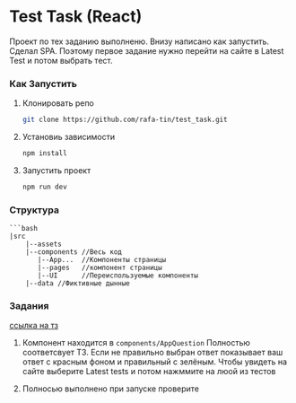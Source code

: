 # Test Task (React)

Проект по тех заданию выполненю. Внизу написано как запустить. Сделал SPA. Поэтому первое задание нужно перейти на сайте в Latest Test и потом выбрать тест.

### Как Запустить

1. Клонировать репо
   ```bash
   git clone https://github.com/rafa-tin/test_task.git
   ```
2. Установиь зависимости
   ```bash
   npm install
   ```
3. Запустить проект
   ```bash
   npm run dev
   ```

### Структура

    ```bash
    |src
        |--assets
        |--components //Весь код
           |--App...  //Компоненты страницы
           |--pages   //компонент страницы
           |--UI      //Переиспользуемые компоненты
        |--data //Фиктивные дынные

### Задания

[ссылка на тз](https://docs.google.com/document/d/13H9IMBjrL-mhRaa7RGzmja3RvPJISv5hvrsta0x4n70/edit?tab=t.0)

1. Компонент находится в `components/AppQuestion` Полностью соответсвует ТЗ. Если не правильно выбран ответ показывает ваш ответ с красным фоном и правильный с зелёным. Чтобы увидеть на сайте выберите Latest tests и потом нажммите на люой из тестов

2. Полносью выполнено при запуске проверите
